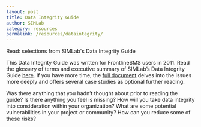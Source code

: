```yaml
---
layout: post
title: Data Integrity Guide
author: SIMLab
category: resources
permalink: /resources/dataintegrity/
---
```

Read: selections from SIMLab's Data Integrity Guide

This Data Integrity Guide was written for FrontlineSMS users in 2011. Read the glossary of terms and executive summary of SIMLab’s Data Integrity Guide [here](http://simlab.org/resources/coursem4cso/files/Data%20Integrity%20Short.pdf). If you have more time, the [full document](http://simlab.org/resources/coursem4cso/files/FrontlineSMS%20Data%20Integrity%20Guide.pdf) delves into the issues more deeply and offers several case studies as optional further reading.

 Was there anything that you hadn’t thought about prior to reading the guide? Is there anything you feel is missing? How will you take data integrity into consideration within your organization? What are some potential vulnerabilities in your project or community? How can you reduce some of these risks?
